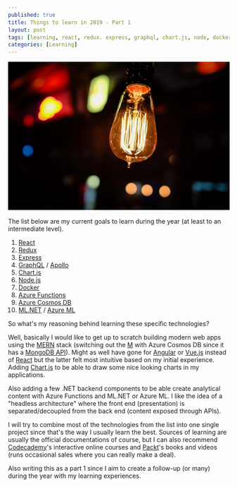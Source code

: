 ```yaml
---
published: true
title: Things to learn in 2019 - Part 1
layout: post
tags: [learning, react, redux. express, graphql, chart.js, node, docker, azure, mern, codecademy, packt]
categories: [Learning]
---
```


![lightbulb](https://raw.githubusercontent.com/wikar/wikar.github.io/master/assets/images/2019-01-21-things-to-learn-in-2019-p1/lightbulb.jpg)

The list below are my current goals to learn during the year (at least to an intermediate level).

1. [React](https://reactjs.org/)
1. [Redux](https://redux.js.org/)
1. [Express](https://expressjs.com/)
1. [GraphQL](https://graphql.org/) / [Apollo](https://www.apollographql.com/)
1. [Chart.js](https://www.chartjs.org/)
1. [Node.js](https://nodejs.org/en/)
1. [Docker](https://www.docker.com/)
1. [Azure Functions](https://azure.microsoft.com/en-us/services/functions/)
1. [Azure Cosmos DB](https://azure.microsoft.com/en-us/services/cosmos-db/)
1. [ML.NET](https://dotnet.microsoft.com/apps/machinelearning-ai/ml-dotnet) / [Azure ML](https://azure.microsoft.com/en-us/services/machine-learning-service/)

So what's my reasoning behind learning these specific technologies?

Well, basically I would like to get up to scratch building modern web apps using the [MERN](https://www.apress.com/us/blog/all-blog-posts/why-mern/12056000) stack (switching out the [M](https://www.mongodb.com/) with Azure Cosmos DB since it has a [MongoDB API](https://docs.microsoft.com/en-us/azure/cosmos-db/mongodb-introduction)). Might as well have gone for [Angular](https://angular.io/) or [Vue.js](https://vuejs.org/) instead of [React](https://reactjs.org/) but the latter felt most intuitive based on my initial experience. Adding [Chart.js](https://www.chartjs.org/) to be able to draw some nice looking charts in my applications.

Also adding a few .NET backend components to be able create analytical content with Azure Functions and ML.NET or Azure ML. I like the idea of a "headless architecture" where the front end (presentation) is separated/decoupled from the back end (content exposed through APIs).

I will try to combine most of the technologies from the list into one single project since that's the way I usually learn the best. Sources of learning are usually the official documentations of course, but I can also recommend [Codecademy](https://www.codecademy.com/)'s interactive online courses and [Packt](https://www.packtpub.com/)'s books and videos (runs occasional sales where you can really make a deal).

Also writing this as a part 1 since I aim to create a follow-up (or many) during the year with my learning experiences.